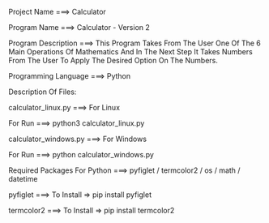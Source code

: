 Project Name ===> Calculator

Program Name ===> Calculator - Version 2

Program Description ===> This Program Takes From The User One Of The 6 Main Operations Of Mathematics And In The Next Step It Takes Numbers From The User To Apply The Desired Option On The Numbers.

Programming Language ===> Python

Description Of Files:

calculator_linux.py ===> For Linux

For Run ===> python3 calculator_linux.py

calculator_windows.py ===> For Windows

For Run ===> python calculator_windows.py

Required Packages For Python ===> pyfiglet / termcolor2 / os / math / datetime

pyfiglet ===> To Install => pip install pyfiglet

termcolor2 ===> To Install => pip install termcolor2